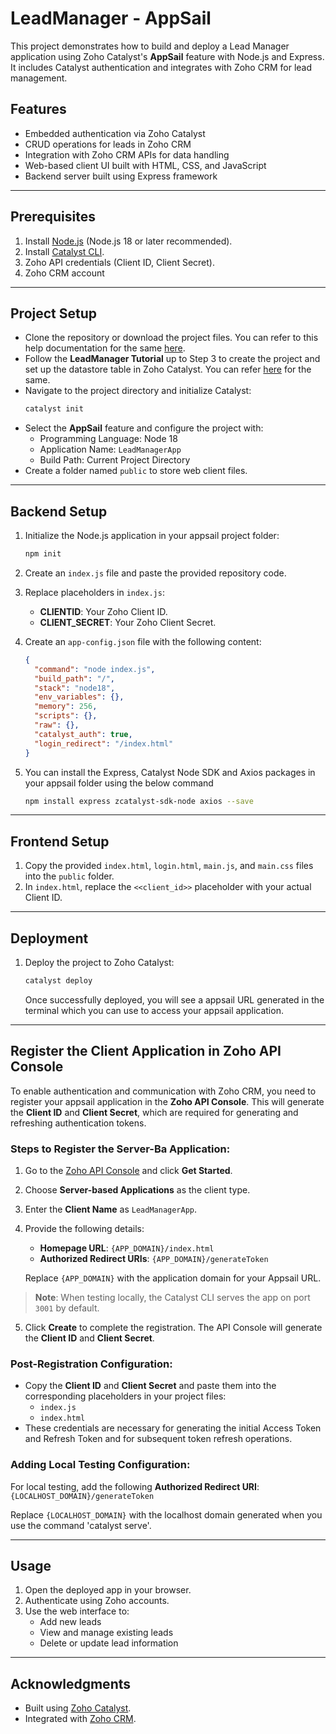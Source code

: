 # LeadManager - AppSail

This project demonstrates how to build and deploy a Lead Manager application using Zoho Catalyst's **AppSail** feature with Node.js and Express. It includes Catalyst authentication and integrates with Zoho CRM for lead management.

## Features

- Embedded authentication via Zoho Catalyst
- CRUD operations for leads in Zoho CRM
- Integration with Zoho CRM APIs for data handling
- Web-based client UI built with HTML, CSS, and JavaScript
- Backend server built using Express framework

---

## Prerequisites

1. Install [Node.js](https://nodejs.org/) (Node.js 18 or later recommended).
2. Install [Catalyst CLI](https://docs.catalyst.zoho.com/en/getting-started/installing-catalyst-cli/#install-the-cli).
3. Zoho API credentials (Client ID, Client Secret).
4. Zoho CRM account

---

## Project Setup

* Clone the repository or download the project files. You can refer to this help documentation for the same [here](https://docs.github.com/en/repositories/creating-and-managing-repositories/cloning-a-repository).
* Follow the **LeadManager Tutorial** up to Step 3 to create the project and set up the datastore table in Zoho Catalyst. You can refer [here](https://docs.catalyst.zoho.com/en/tutorials/leadmanager/nodejs/create-project/) for the same.
* Navigate to the project directory and initialize Catalyst:
  ```bash
  catalyst init
  ```
* Select the **AppSail** feature and configure the project with:
  - Programming Language: Node 18
  - Application Name: `LeadManagerApp`
  - Build Path: Current Project Directory
* Create a folder named `public` to store web client files.

---

## Backend Setup

1. Initialize the Node.js application in your appsail project folder:

   ```bash
   npm init
   ```
2. Create an `index.js` file and paste the provided repository code.
3. Replace placeholders in `index.js`:

   - **CLIENTID**: Your Zoho Client ID.
   - **CLIENT_SECRET**: Your Zoho Client Secret.
4. Create an `app-config.json` file with the following content:

   ```json
   {
     "command": "node index.js",
     "build_path": "/",
     "stack": "node18",
     "env_variables": {},
     "memory": 256,
     "scripts": {},
     "raw": {},
     "catalyst_auth": true,
     "login_redirect": "/index.html"
   }
   ```
5. You can install the Express, Catalyst Node SDK and Axios packages in your appsail folder using the below command

   ```bash
   npm install express zcatalyst-sdk-node axios --save
   ```

---

## Frontend Setup

1. Copy the provided `index.html`, `login.html`, `main.js`, and `main.css` files into the `public` folder.
2. In `index.html`, replace the `<<client_id>>` placeholder with your actual Client ID.

---

## Deployment

1. Deploy the project to Zoho Catalyst:

   ```bash
   catalyst deploy
   ```

   Once successfully deployed, you will see a appsail URL generated in the terminal which you can use to access your appsail application.

---

## Register the Client Application in Zoho API Console

To enable authentication and communication with Zoho CRM, you need to register your appsail application in the **Zoho API Console**. This will generate the **Client ID** and **Client Secret**, which are required for generating and refreshing authentication tokens.

### Steps to Register the Server-Ba Application:

1. Go to the [Zoho API Console](https://api-console.zoho.com/) and click **Get Started**.
2. Choose **Server-based Applications** as the client type.
3. Enter the **Client Name** as `LeadManagerApp`.
4. Provide the following details:

   - **Homepage URL**: `{APP_DOMAIN}/index.html`
   - **Authorized Redirect URIs**: `{APP_DOMAIN}/generateToken`

   Replace `{APP_DOMAIN}` with the application domain for your Appsail URL.

> **Note**: When testing locally, the Catalyst CLI serves the app on port `3001` by default.

5. Click **Create** to complete the registration. The API Console will generate the **Client ID** and **Client Secret**.

### Post-Registration Configuration:

- Copy the **Client ID** and **Client Secret** and paste them into the corresponding placeholders in your project files:
  - `index.js`
  - `index.html`
- These credentials are necessary for generating the initial Access Token and Refresh Token and for subsequent token refresh operations.

### Adding Local Testing Configuration:

For local testing, add the following **Authorized Redirect URI**: `{LOCALHOST_DOMAIN}/generateToken`

Replace `{LOCALHOST_DOMAIN}` with the localhost domain generated when you use the command 'catalyst serve'.

---

## Usage

1. Open the deployed app in your browser.
2. Authenticate using Zoho accounts.
3. Use the web interface to:
   - Add new leads
   - View and manage existing leads
   - Delete or update lead information

---

## Acknowledgments

- Built using [Zoho Catalyst](https://www.zoho.com/catalyst/).
- Integrated with [Zoho CRM](https://www.zoho.com/crm/).

